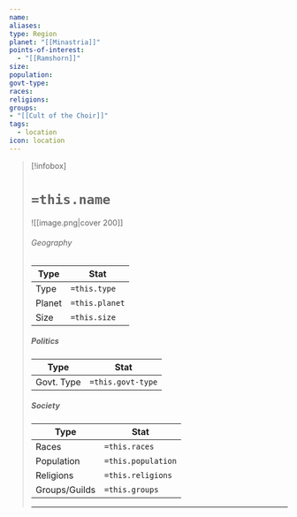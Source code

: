 ```yaml
---
name: 
aliases: 
type: Region
planet: "[[Minastria]]"
points-of-interest:
  - "[[Ramshorn]]"
size: 
population: 
govt-type: 
races: 
religions: 
groups: 
- "[[Cult of the Choir]]"
tags:
  - location
icon: location
---
```

> [!infobox]
> # `=this.name`
> ![[image.png|cover 200]]
> ###### Geography
> | Type | Stat |
> | ---- | ---- |
> | Type | `=this.type` |
> |  Planet | `=this.planet` |
> |  Size    | `=this.size`   |
> 
> ##### Politics
> | Type | Stat |
> | ---- | ---- |
> | Govt. Type | `=this.govt-type` |
> 
> ##### Society
> | Type | Stat |
> | ---- | ---- |
> | Races | `=this.races` |
> | Population | `=this.population` |
> | Religions | `=this.religions` |
> | Groups/Guilds | `=this.groups`|
> ---